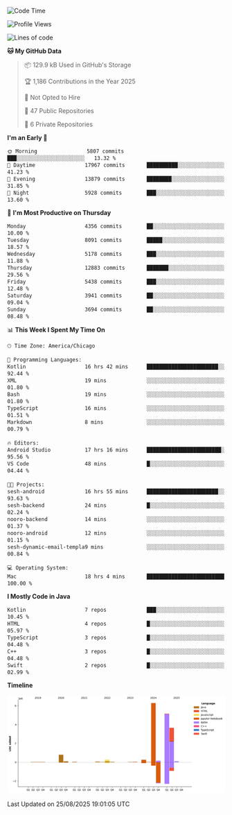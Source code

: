 <!--START_SECTION:waka-->
![Code Time](http://img.shields.io/badge/Code%20Time-1%2C447%20hrs%2056%20mins-blue)

![Profile Views](http://img.shields.io/badge/Profile%20Views-1-blue)

![Lines of code](https://img.shields.io/badge/From%20Hello%20World%20I%27ve%20Written-16.9%20million%20lines%20of%20code-blue)

**🐱 My GitHub Data** 

> 📦 129.9 kB Used in GitHub's Storage 
 > 
> 🏆 1,186 Contributions in the Year 2025
 > 
> 🚫 Not Opted to Hire
 > 
> 📜 47 Public Repositories 
 > 
> 🔑 6 Private Repositories 
 > 
**I'm an Early 🐤** 

```text
🌞 Morning                5807 commits        ███░░░░░░░░░░░░░░░░░░░░░░   13.32 % 
🌆 Daytime                17967 commits       ██████████░░░░░░░░░░░░░░░   41.23 % 
🌃 Evening                13879 commits       ████████░░░░░░░░░░░░░░░░░   31.85 % 
🌙 Night                  5928 commits        ███░░░░░░░░░░░░░░░░░░░░░░   13.60 % 
```
📅 **I'm Most Productive on Thursday** 

```text
Monday                   4356 commits        ██░░░░░░░░░░░░░░░░░░░░░░░   10.00 % 
Tuesday                  8091 commits        █████░░░░░░░░░░░░░░░░░░░░   18.57 % 
Wednesday                5178 commits        ███░░░░░░░░░░░░░░░░░░░░░░   11.88 % 
Thursday                 12883 commits       ███████░░░░░░░░░░░░░░░░░░   29.56 % 
Friday                   5438 commits        ███░░░░░░░░░░░░░░░░░░░░░░   12.48 % 
Saturday                 3941 commits        ██░░░░░░░░░░░░░░░░░░░░░░░   09.04 % 
Sunday                   3694 commits        ██░░░░░░░░░░░░░░░░░░░░░░░   08.48 % 
```


📊 **This Week I Spent My Time On** 

```text
🕑︎ Time Zone: America/Chicago

💬 Programming Languages: 
Kotlin                   16 hrs 42 mins      ███████████████████████░░   92.44 % 
XML                      19 mins             ░░░░░░░░░░░░░░░░░░░░░░░░░   01.80 % 
Bash                     19 mins             ░░░░░░░░░░░░░░░░░░░░░░░░░   01.80 % 
TypeScript               16 mins             ░░░░░░░░░░░░░░░░░░░░░░░░░   01.51 % 
Markdown                 8 mins              ░░░░░░░░░░░░░░░░░░░░░░░░░   00.79 % 

🔥 Editors: 
Android Studio           17 hrs 16 mins      ████████████████████████░   95.56 % 
VS Code                  48 mins             █░░░░░░░░░░░░░░░░░░░░░░░░   04.44 % 

🐱‍💻 Projects: 
sesh-android             16 hrs 55 mins      ███████████████████████░░   93.63 % 
sesh-backend             24 mins             █░░░░░░░░░░░░░░░░░░░░░░░░   02.24 % 
nooro-backend            14 mins             ░░░░░░░░░░░░░░░░░░░░░░░░░   01.37 % 
nooro-android            12 mins             ░░░░░░░░░░░░░░░░░░░░░░░░░   01.15 % 
sesh-dynamic-email-templa9 mins              ░░░░░░░░░░░░░░░░░░░░░░░░░   00.84 % 

💻 Operating System: 
Mac                      18 hrs 4 mins       █████████████████████████   100.00 % 
```

**I Mostly Code in Java** 

```text
Kotlin                   7 repos             ███░░░░░░░░░░░░░░░░░░░░░░   10.45 % 
HTML                     4 repos             █░░░░░░░░░░░░░░░░░░░░░░░░   05.97 % 
TypeScript               3 repos             █░░░░░░░░░░░░░░░░░░░░░░░░   04.48 % 
C++                      3 repos             █░░░░░░░░░░░░░░░░░░░░░░░░   04.48 % 
Swift                    2 repos             █░░░░░░░░░░░░░░░░░░░░░░░░   02.99 % 
```



**Timeline**

![Lines of Code chart](https://raw.githubusercontent.com/phanijsp/phanijsp/main/assets/bar_graph.png)


 Last Updated on 25/08/2025 19:01:05 UTC
<!--END_SECTION:waka-->
